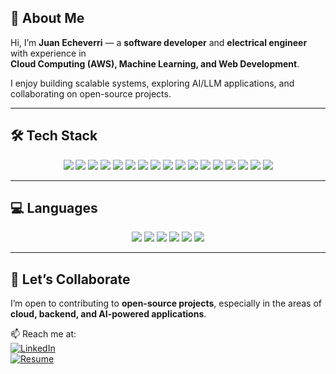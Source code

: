 ## 👋 About Me

Hi, I’m **Juan Echeverri** — a **software developer** and **electrical engineer** with experience in  
**Cloud Computing (AWS), Machine Learning, and Web Development**.  

I enjoy building scalable systems, exploring AI/LLM applications, and collaborating on open-source projects.  

---

## 🛠️ Tech Stack

<p align="center">
  <!-- Cloud -->
  <img src="https://img.shields.io/badge/AWS-%23FF9900.svg?&style=for-the-badge&logo=amazon-aws&logoColor=white"/>
  <img src="https://img.shields.io/badge/Cloudflare-%23F38020.svg?&style=for-the-badge&logo=cloudflare&logoColor=white"/>
  
  <!-- Backend -->
  <img src="https://img.shields.io/badge/Django-%23092E20.svg?&style=for-the-badge&logo=django&logoColor=white"/>
  <img src="https://img.shields.io/badge/FastAPI-%23009688.svg?&style=for-the-badge&logo=fastapi&logoColor=white"/>
  <img src="https://img.shields.io/badge/Node.js-%23339933.svg?&style=for-the-badge&logo=node.js&logoColor=white"/>

  <!-- Databases -->
  <img src="https://img.shields.io/badge/PostgreSQL-%23336791.svg?&style=for-the-badge&logo=postgresql&logoColor=white"/>
  <img src="https://img.shields.io/badge/MariaDB-%23003545.svg?&style=for-the-badge&logo=mariadb&logoColor=white"/>
  <img src="https://img.shields.io/badge/DynamoDB-%23009639.svg?&style=for-the-badge&logo=amazon-dynamodb&logoColor=white"/>
  <img src="https://img.shields.io/badge/Cassandra-%231287B1.svg?&style=for-the-badge&logo=apache-cassandra&logoColor=white"/>

  <!-- ML & AI -->
  <img src="https://img.shields.io/badge/TensorFlow-%23FF6F00.svg?&style=for-the-badge&logo=tensorflow&logoColor=white"/>
  <img src="https://img.shields.io/badge/scikit--learn-%23F7931E.svg?&style=for-the-badge&logo=scikit-learn&logoColor=white"/>
  <img src="https://img.shields.io/badge/LangChain-%2300C4A7.svg?&style=for-the-badge&logo=chainlink&logoColor=white"/>
  
  <!-- Frontend -->
  <img src="https://img.shields.io/badge/React-%2361DAFB.svg?&style=for-the-badge&logo=react&logoColor=black"/>
  <img src="https://img.shields.io/badge/TailwindCSS-%2338B2AC.svg?&style=for-the-badge&logo=tailwind-css&logoColor=white"/>
  <img src="https://img.shields.io/badge/Flowbite-%2300C4B3.svg?&style=for-the-badge&logo=tailwind-css&logoColor=white"/>
  
  <!-- Tools -->
  <img src="https://img.shields.io/badge/Docker-%232496ED.svg?&style=for-the-badge&logo=docker&logoColor=white"/>
  <img src="https://img.shields.io/badge/GitHub_Actions-%232088FF.svg?&style=for-the-badge&logo=github-actions&logoColor=white"/>
</p>

---

## 💻 Languages

<p align="center">
  <img src="https://img.shields.io/badge/Python-%233776AB.svg?&style=for-the-badge&logo=python&logoColor=white"/>
  <img src="https://img.shields.io/badge/JavaScript-%23F7DF1E.svg?&style=for-the-badge&logo=javascript&logoColor=black"/>
  <img src="https://img.shields.io/badge/TypeScript-%233178C6.svg?&style=for-the-badge&logo=typescript&logoColor=white"/>
  <img src="https://img.shields.io/badge/HTML5-%23E34F26.svg?&style=for-the-badge&logo=html5&logoColor=white"/>
  <img src="https://img.shields.io/badge/CSS3-%231572B6.svg?&style=for-the-badge&logo=css3&logoColor=white"/>
  <img src="https://img.shields.io/badge/SQL-%234169E1.svg?&style=for-the-badge&logo=postgresql&logoColor=white"/>
</p>

---

## 🤝 Let’s Collaborate

I’m open to contributing to **open-source projects**, especially in the areas of **cloud, backend, and AI-powered applications**.  

📫 Reach me at:  
[![LinkedIn](https://img.shields.io/badge/LinkedIn-0A66C2.svg?&style=for-the-badge&logo=linkedin&logoColor=white)](https://www.linkedin.com/in/juan-echeverri/)  
[![Resume](https://img.shields.io/badge/Resume-000000.svg?&style=for-the-badge&logo=vercel&logoColor=white)](http://juan-echeverri-resume.s3-website-us-east-1.amazonaws.com/)  



